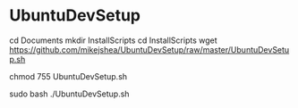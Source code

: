 # UbuntuDevSetup

cd Documents
mkdir InstallScripts
cd InstallScripts
wget https://github.com/mikejshea/UbuntuDevSetup/raw/master/UbuntuDevSetup.sh

chmod 755 UbuntuDevSetup.sh

sudo bash
./UbuntuDevSetup.sh
